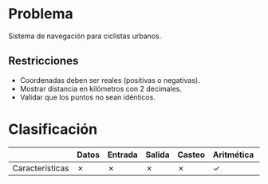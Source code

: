 # Problema

Sistema de navegación para ciclistas urbanos.

## Restricciones

- Coordenadas deben ser reales (positivas o negativas).
- Mostrar distancia en kilómetros con 2 decimales.
- Validar que los puntos no sean idénticos.

# Clasificación
|  | Datos | Entrada | Salida | Casteo | Aritmética | Relacionales | Lógicos | Condicionales | Ciclo | Matrices | Funciones |
|----------|-------|---------|--------|--------|------------|--------------|---------|---------------|-------|----------|-------------|
| Características | ✗ | ✗ | ✗ | ✗ | ✓ | ✗ | ✗ | ✗ | ✗ | ✗ | ✗ |
